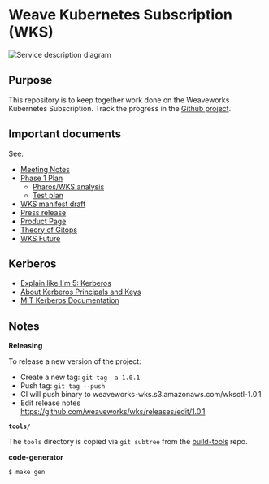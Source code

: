 # Weave Kubernetes Subscription (WKS)

![Service description diagram](https://www.weave.works/assets/images/blt1670b4d9d8010619/KB_support_diagram.jpg)

## Purpose
This repository is to keep together work done on the Weaveworks Kubernetes Subscription. Track the progress in the [Github project](https://github.com/weaveworks/wks/projects/1).

## Important documents
See:
- [Meeting Notes](https://drive.google.com/open?id=1wfN4V6T9t1-eapXGabFZqkBCxyKW3uVZzz-cBCosgxs)
- [Phase 1 Plan](https://docs.google.com/document/d/1q3y0jDrzNKpTxPUi5JYf8vaPDTLV9_Ur65lxZFElDSo/edit)
  - [Pharos/WKS analysis](https://docs.google.com/document/d/1FRJd5Uj0CuHPwHbqXooIpUF1UKTy9tjsBaNqAA5BtrQ/edit)
  - [Test plan](https://docs.google.com/spreadsheets/d/1EdSdbdbFrYrjLwr33qAMF31n_g2hrSgogljen8RBHj4/edit)
- [WKS manifest draft](https://docs.google.com/document/d/1WtIE11RC-6f4mhp2Krsf1AsNCNEHcSuEQNp12nV0mDU/edit#)
- [Press release](https://www.weave.works/press/releases/weaveworks-launches-enterprise-gitops-services/)
- [Product Page](https://www.weave.works/product/enterprise-kubernetes-support/)
- [Theory of Gitops](https://docs.google.com/document/d/1Y8kr3gROHUnFuGR3h4adjwWH6E3ttGHIYwVuWWVv2VE/edit)
- [WKS Future](https://docs.google.com/document/d/1HK6r5CA0ZlUQT3PmFWVQ_93TlPz31nHdx13-pve1S4U/edit#)

## Kerberos

- [Explain like I'm 5: Kerberos](http://www.roguelynn.com/words/explain-like-im-5-kerberos/)
- [About Kerberos Principals and Keys](https://ssimo.org/blog/id_016.html)
- [MIT Kerberos Documentation](http://web.mit.edu/kerberos/krb5-1.12/doc/index.html)

## Notes

**Releasing**

To release a new version of the project:
  - Create a new tag: `git tag -a 1.0.1`
  - Push tag: `git tag --push`
  - CI will push binary to weaveworks-wks.s3.amazonaws.com/wksctl-1.0.1
  - Edit release notes https://github.com/weaveworks/wks/releases/edit/1.0.1

**`tools/`**

The `tools` directory is copied via `git subtree` from the
[build-tools](https://github.com/weaveworks/build-tools) repo.

**code-generator**

```
$ make gen

```
